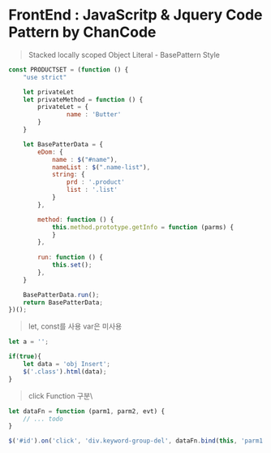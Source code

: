 # FrontEnd : JavaScritp & Jquery Code Pattern by ChanCode

> Stacked locally scoped Object Literal - BasePattern Style
```javascript
const PRODUCTSET = (function () {
    "use strict"

    let privateLet
    let privateMethod = function () {
        privateLet = {
        		name : 'Butter'
        }
    }

    let BasePatterData = {
        eDom: {
            name : $("#name"),
            nameList : $(".name-list"),
            string: {
                prd : '.product'
                list : '.list'
            }
        },

        method: function () {
            this.method.prototype.getInfo = function (parms) {
            }
        },
        
        run: function () { 
            this.set();
        },    
    }

    BasePatterData.run();    
    return BasePatterData;
})();
```


> let, const를 사용 var은 미사용
```javascript
let a = '';

if(true){
    let data = 'obj Insert';
    $('.class').html(data);
}

```


> click Function 구분\
```javascript
let dataFn = function (parm1, parm2, evt) {
    // ... todo
}

$('#id').on('click', 'div.keyword-group-del', dataFn.bind(this, 'parm1', 'parm1'));
```
